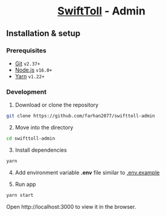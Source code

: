 <h1 align="center">

[SwiftToll](https://github.com/farhan2077/swifttoll) - Admin

</h1>

## Installation & setup

### Prerequisites

- [Git](https://git-scm.com/) `v2.37+`
- [Node.js](https://nodejs.org/en/) `v16.0+`
- [Yarn](https://yarnpkg.com/) `v1.22+`

### Development

1. Download or clone the repository

```sh
git clone https://github.com/farhan2077/swifttoll-admin
```

2. Move into the directory

```sh
cd swifttoll-admin
```

3. Install dependencies

```sh
yarn
```

4. Add environment variable **.env** file similar to [.env.example](https://github.com/farhan2077/swifttoll-admin/blob/master/.env.example)

5. Run app

```sh
yarn start
```

Open http://localhost:3000 to view it in the browser.
